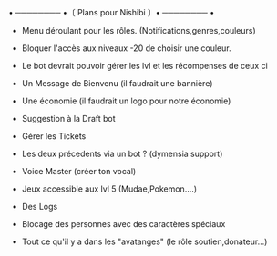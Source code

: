 •  ────────  •〔 Plans pour Nishibi 〕•  ────────  •

- Menu déroulant pour les rôles. (Notifications,genres,couleurs) 
  
- Bloquer l'accès aux niveaux -20 de choisir une couleur.

- Le bot devrait pouvoir gérer les lvl et les récompenses de ceux ci

- Un Message de Bienvenu (il faudrait une bannière)

- Une économie (il faudrait un logo pour notre économie)

- Suggestion à la Draft bot
- Gérer les Tickets 
- Les deux précedents via un bot ? (dymensia support)

- Voice Master (créer ton vocal)

- Jeux accessible aux lvl 5 (Mudae,Pokemon....)

- Des Logs

- Blocage des personnes avec des caractères spéciaux

- Tout ce qu'il y a dans les "avatanges" (le rôle soutien,donateur...)
